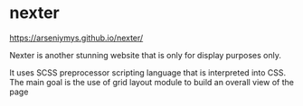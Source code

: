 # nexter

https://arseniymys.github.io/nexter/

Nexter is another stunning website that is only for display purposes only.

It uses SCSS preprocessor scripting language that is interpreted into CSS. The main goal is the use of grid layout module to build an overall view of the page
